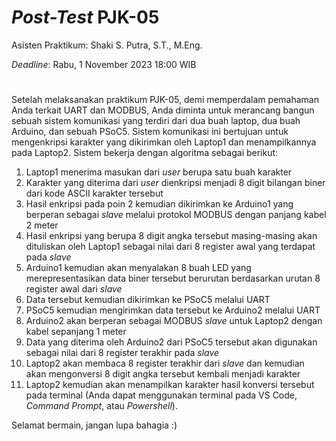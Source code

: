 # _Post-Test_ PJK-05
Asisten Praktikum: Shaki S. Putra, S.T., M.Eng.

_Deadline_: Rabu, 1 November 2023 18:00 WIB
#
Setelah melaksanakan praktikum PJK-05, demi memperdalam pemahaman Anda terkait UART dan MODBUS, Anda diminta untuk merancang bangun sebuah sistem komunikasi yang terdiri dari dua buah laptop, dua buah Arduino, dan sebuah PSoC5. Sistem komunikasi ini bertujuan untuk mengenkripsi karakter yang dikirimkan oleh Laptop1 dan menampilkannya pada Laptop2. Sistem bekerja dengan algoritma sebagai berikut:

1. Laptop1 menerima masukan dari _user_ berupa satu buah karakter
2. Karakter yang diterima dari _user_ dienkripsi menjadi 8 digit bilangan biner dari kode ASCII karakter tersebut
3. Hasil enkripsi pada poin 2 kemudian dikirimkan ke Arduino1 yang berperan sebagai _slave_ melalui protokol MODBUS dengan panjang kabel 2 meter
4. Hasil enkripsi yang berupa 8 digit angka tersebut masing-masing akan dituliskan oleh Laptop1 sebagai nilai dari 8 register awal yang terdapat pada _slave_
5. Arduino1 kemudian akan menyalakan 8 buah LED yang merepresentasikan data biner tersebut berurutan berdasarkan urutan 8 register awal dari _slave_
6. Data tersebut kemudian dikirimkan ke PSoC5 melalui UART
7. PSoC5 kemudian mengirimkan data tersebut ke Arduino2 melalui UART
8. Arduino2 akan berperan sebagai MODBUS _slave_ untuk Laptop2 dengan kabel sepanjang 1 meter
9. Data yang diterima oleh Arduino2 dari PSoC5 tersebut akan digunakan sebagai nilai dari 8 register terakhir pada _slave_
10. Laptop2 akan membaca 8 register terakhir dari _slave_ dan kemudian akan mengonversi 8 digit angka tersebut kembali menjadi karakter
11. Laptop2 kemudian akan menampilkan karakter hasil konversi tersebut pada terminal (Anda dapat menggunakan terminal pada VS Code, _Command Prompt_, atau _Powershell_).

Selamat bermain, jangan lupa bahagia :)
#